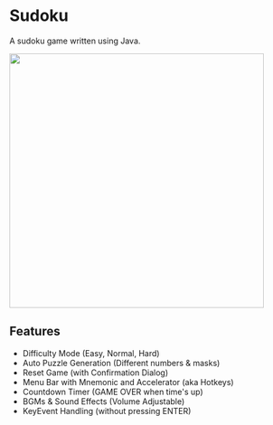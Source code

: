 # Sudoku
A sudoku game written using Java.

<img src="https://i.imgur.com/th2B4u5.png" width="450"/>

## Features
- Difficulty Mode (Easy, Normal, Hard)
- Auto Puzzle Generation (Different numbers & masks)
- Reset Game (with Confirmation Dialog)
- Menu Bar with Mnemonic and Accelerator (aka Hotkeys)
- Countdown Timer (GAME OVER when time's up)
- BGMs & Sound Effects (Volume Adjustable)
- KeyEvent Handling (without pressing ENTER)
